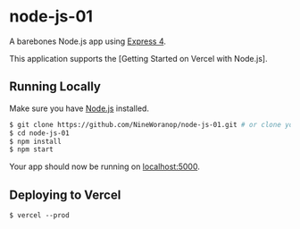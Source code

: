 # node-js-01

A barebones Node.js app using [Express 4](http://expressjs.com/).

This application supports the [Getting Started on Vercel with Node.js].

## Running Locally

Make sure you have [Node.js](http://nodejs.org/) installed.

```sh
$ git clone https://github.com/NineWoranop/node-js-01.git # or clone your own fork
$ cd node-js-01
$ npm install
$ npm start
```

Your app should now be running on [localhost:5000](http://localhost:5000/).

## Deploying to Vercel

```
$ vercel --prod
```
